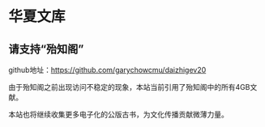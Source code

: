 # 华夏文库

## 请支持“殆知阁”

github地址：https://github.com/garychowcmu/daizhigev20

由于殆知阁之前出现访问不稳定的现象，本站当前引用了殆知阁中的所有4GB文献。

本站也将继续收集更多电子化的公版古书，为文化传播贡献微薄力量。
